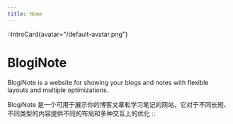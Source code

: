```yaml
---
title: Home
---
```


::IntroCard{avatar="/default-avatar.png"}
# BlogiNote

BlogiNote is a website for showing your blogs and notes with flexible layouts and multiple optimizations.

BlogiNote 是一个可用于展示你的博客文章和学习笔记的网站，它对于不同长短、不同类型的内容提供不同的布局和多种交互上的优化
::